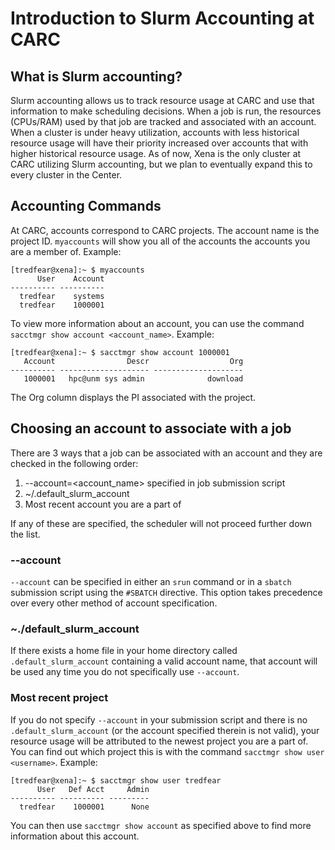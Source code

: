 # Introduction to Slurm Accounting at CARC

## What is Slurm accounting?

Slurm accounting allows us to track resource usage at CARC and use that information to make scheduling decisions. When a job is run, the resources (CPUs/RAM) used by that job are tracked and associated with an account. When a cluster is under heavy utilization, accounts with less historical resource usage will have their priority increased over accounts that with higher historical resource usage. As of now, Xena is the only cluster at CARC utilizing Slurm accounting, but we plan to eventually expand this to every cluster in the Center.

## Accounting Commands
At CARC, accounts correspond to CARC projects. The account name is the project ID. `myaccounts` will show you all of the accounts the accounts you are a member of. Example:

```
[tredfear@xena]:~ $ myaccounts
      User    Account
---------- ----------
  tredfear    systems
  tredfear    1000001
```

To view more information about an account, you can use the command `sacctmgr show account <account_name>`. Example:

```
[tredfear@xena]:~ $ sacctmgr show account 1000001
   Account                Descr                  Org
---------- -------------------- --------------------
   1000001   hpc@unm sys admin              download
```
The Org column displays the PI associated with the project.

## Choosing an account to associate with a job
There are 3 ways that a job can be associated with an account and they are checked in the following order:
1. --account=<account_name> specified in job submission script
2. ~/.default_slurm_account
3. Most recent account you are a part of

If any of these are specified, the scheduler will not proceed further down the list.

### --account
`--account` can be specified in either an `srun` command or in a `sbatch` submission script using the `#SBATCH` directive. This option takes precedence over every other method of account specification.

### ~./default_slurm_account
If there exists a home file in your home directory called `.default_slurm_account` containing a valid account name, that account will be used any time you do not specifically use `--account`.

### Most recent project
If you do not specify `--account` in your submission script and there is no `.default_slurm_account` (or the account specified therein is not valid), your resource usage will be attributed to the newest project you are a part of. You can find out which project this is with the command `sacctmgr show user <username>`. Example:

```
[tredfear@xena]:~ $ sacctmgr show user tredfear
      User   Def Acct     Admin
---------- ---------- ---------
  tredfear    1000001      None
```
You can then use `sacctmgr show account` as specified above to find more information about this account.

